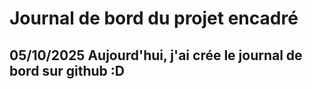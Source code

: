 # Journal de bord du projet encadré

## 05/10/2025 Aujourd'hui, j'ai crée le journal de bord sur github :D
